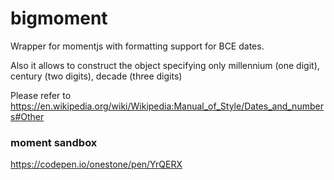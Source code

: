 # bigmoment

Wrapper for momentjs with formatting support for BCE dates.

Also it allows to construct the object specifying only millennium (one digit), century (two digits), decade (three digits)

Please refer to https://en.wikipedia.org/wiki/Wikipedia:Manual_of_Style/Dates_and_numbers#Other


### moment sandbox

https://codepen.io/onestone/pen/YrQERX
